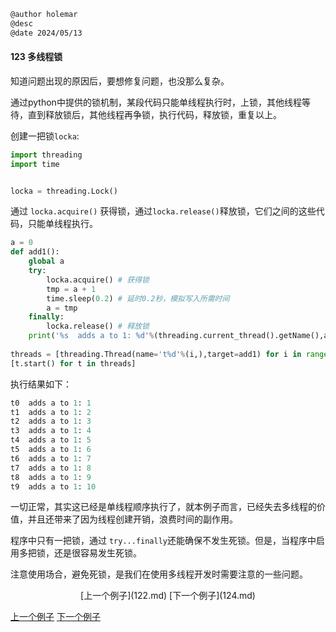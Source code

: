 ```markdown
@author holemar
@desc 
@date 2024/05/13
```

#### 123 多线程锁

知道问题出现的原因后，要想修复问题，也没那么复杂。

通过python中提供的锁机制，某段代码只能单线程执行时，上锁，其他线程等待，直到释放锁后，其他线程再争锁，执行代码，释放锁，重复以上。

创建一把锁`locka`:

```python
import threading
import time


locka = threading.Lock()
```

通过 `locka.acquire()` 获得锁，通过`locka.release()`释放锁，它们之间的这些代码，只能单线程执行。

```python
a = 0
def add1():
    global a    
    try:
        locka.acquire() # 获得锁
        tmp = a + 1
        time.sleep(0.2) # 延时0.2秒，模拟写入所需时间
        a = tmp
    finally:
        locka.release() # 释放锁
    print('%s  adds a to 1: %d'%(threading.current_thread().getName(),a))
    
threads = [threading.Thread(name='t%d'%(i,),target=add1) for i in range(10)]
[t.start() for t in threads]
```

执行结果如下：

```python
t0  adds a to 1: 1
t1  adds a to 1: 2
t2  adds a to 1: 3
t3  adds a to 1: 4
t4  adds a to 1: 5
t5  adds a to 1: 6
t6  adds a to 1: 7
t7  adds a to 1: 8
t8  adds a to 1: 9
t9  adds a to 1: 10
```

一切正常，其实这已经是单线程顺序执行了，就本例子而言，已经失去多线程的价值，并且还带来了因为线程创建开销，浪费时间的副作用。

程序中只有一把锁，通过 `try...finally`还能确保不发生死锁。但是，当程序中启用多把锁，还是很容易发生死锁。

注意使用场合，避免死锁，是我们在使用多线程开发时需要注意的一些问题。

<center>[上一个例子](122.md)    [下一个例子](124.md)</center>


[上一个例子](122.md)    [下一个例子](124.md)